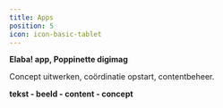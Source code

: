 ```yaml
---
title: Apps
position: 5
icon: icon-basic-tablet
---
```


**Elaba! app, Poppinette digimag**

Concept uitwerken, coördinatie opstart, contentbeheer.

**tekst - beeld - content - concept**
